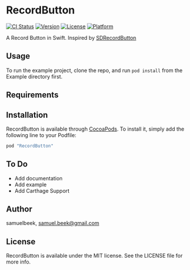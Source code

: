 # RecordButton

[![CI Status](http://img.shields.io/travis/samuelbeek/RecordButton.svg?style=flat)](https://travis-ci.org/samuelbeek/RecordButton)
[![Version](https://img.shields.io/cocoapods/v/RecordButton.svg?style=flat)](http://cocoapods.org/pods/RecordButton)
[![License](https://img.shields.io/cocoapods/l/RecordButton.svg?style=flat)](http://cocoapods.org/pods/RecordButton)
[![Platform](https://img.shields.io/cocoapods/p/RecordButton.svg?style=flat)](http://cocoapods.org/pods/RecordButton)


A Record Button in Swift. Inspired by [SDRecordButton](https://github.com/sebyddd/SDRecordButton)

## Usage

To run the example project, clone the repo, and run `pod install` from the Example directory first.

## Requirements

## Installation

RecordButton is available through [CocoaPods](http://cocoapods.org). To install
it, simply add the following line to your Podfile:

```ruby
pod "RecordButton"
```

## To Do 
* Add documentation 
* Add example 
* Add Carthage Support

## Author

samuelbeek, samuel.beek@gmail.com

## License

RecordButton is available under the MIT license. See the LICENSE file for more info.

